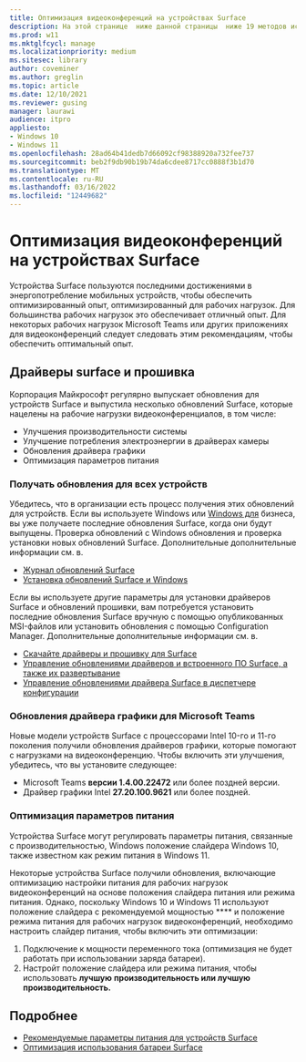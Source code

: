 ```yaml
---
title: Оптимизация видеоконференций на устройствах Surface
description: На этой странице  ниже данной страницы  ниже 19 методов использования Microsoft Teams и других решений для видеоконференций на устройствах Surface
ms.prod: w11
ms.mktglfcycl: manage
ms.localizationpriority: medium
ms.sitesec: library
author: coveminer
ms.author: greglin
ms.topic: article
ms.date: 12/10/2021
ms.reviewer: gusing
manager: laurawi
audience: itpro
appliesto:
- Windows 10
- Windows 11
ms.openlocfilehash: 28ad64b41dedb7d66092cf98388920a732fee737
ms.sourcegitcommit: beb2f9db90b19b74da6cdee8717cc0888f3b1d70
ms.translationtype: MT
ms.contentlocale: ru-RU
ms.lasthandoff: 03/16/2022
ms.locfileid: "12449682"
---
```

# <a name="optimize-video-conferencing-on-surface-devices"></a>Оптимизация видеоконференций на устройствах Surface

Устройства Surface пользуются последними достижениями в энергопотребление мобильных устройств, чтобы обеспечить оптимизированный опыт, оптимизированный для рабочих нагрузок. Для большинства рабочих нагрузок это обеспечивает отличный опыт. Для некоторых рабочих нагрузок Microsoft Teams или других приложениях для видеоконференций следует следовать этим рекомендациям, чтобы обеспечить оптимальный опыт.

## <a name="surface-drivers-and-firmware"></a>Драйверы surface и прошивка

Корпорация Майкрософт регулярно выпускает обновления для устройств Surface и выпустила несколько обновлений Surface, которые нацелены на рабочие нагрузки видеоконференциалов, в том числе:

- Улучшения производительности системы
- Улучшение потребления электроэнергии в драйверах камеры
- Обновления драйвера графики
- Оптимизация параметров питания

### <a name="get-updates-to-all-devices"></a>Получать обновления для всех устройств

Убедитесь, что в организации есть процесс получения этих обновлений для устройств. Если вы используете Windows или [Windows для](/windows/deployment/update/waas-manage-updates-wufb) бизнеса, вы уже получаете последние обновления Surface, когда они будут выпущены. Проверка обновлений с Windows обновления и проверка установки новых обновлений Surface. Дополнительные дополнительные информации см. в.

- [Журнал обновлений Surface](https://www.microsoft.com/surface/support/install-update-activate/surface-update-history)
- [Установка обновлений Surface и Windows](https://www.microsoft.com/surface/support/performance-and-maintenance/install-software-updates-for-surface?)

Если вы используете другие параметры для установки драйверов Surface и обновлений прошивки, вам потребуется установить последние обновления Surface вручную с помощью опубликованных MSI-файлов или установить обновления с помощью Configuration Manager. Дополнительные дополнительные информации см. в.

- [Скачайте драйверы и прошивку для Surface](https://support.microsoft.com/help/4023482)
- [Управление обновлениями драйверов и встроенного ПО Surface, а также их развертывание](manage-surface-driver-and-firmware-updates.md)
- [Управление обновлениями драйвера Surface в диспетчере конфигурации](https://support.microsoft.com/help/4098906)

### <a name="graphics-driver-updates-for-microsoft-teams"></a>Обновления драйвера графики для Microsoft Teams

Новые модели устройств Surface с процессорами Intel 10-го и 11-го поколения получили обновления драйверов графики, которые помогают с нагрузками на видеоконференцию. Чтобы включить эти улучшения, убедитесь, что вы установите следующее:

- Microsoft Teams **версии 1.4.00.22472** или более поздней версии.
- Драйвер графики Intel **27.20.100.9621** или более поздней.

### <a name="power-settings-optimizations"></a>Оптимизация параметров питания

Устройства Surface могут регулировать параметры питания, связанные с производительностью, Windows положение слайдера Windows 10, также известном как режим питания в Windows 11.

Некоторые устройства Surface получили обновления, включающие оптимизацию настройки питания для рабочих нагрузок видеоконференций на основе положения слайдера питания или режима питания. Однако, поскольку Windows 10 и Windows 11 используют положение слайдера с рекомендуемой мощностью **** и положение режима питания для рабочих нагрузок видеоконференций, необходимо настроить слайдер питания, чтобы включить эти оптимизации:

1. Подключение к мощности переменного тока (оптимизация не будет работать при использовании заряда батареи).  
2. Настройт положение слайдера или режима питания, чтобы использовать **лучшую** **производительность или лучшую производительность.**

## <a name="learn-more"></a>Подробнее

- [Рекомендуемые параметры питания для устройств Surface](maintain-optimal-power-settings-on-surface-devices.md)
- [Оптимизация использования батареи Surface](https://support.microsoft.com/surface/maximize-your-surface-battery-life-45479867-a7fa-33dd-fc4d-6762e9b3b11a)

